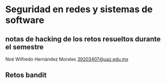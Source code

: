 # Seguridad en redes y sistemas de software
## notas de hacking de los retos resueltos durante el semestre

Noé Wilfredo Hernández Morales
39203407@uaz.edu.mx

## Retos bandit
